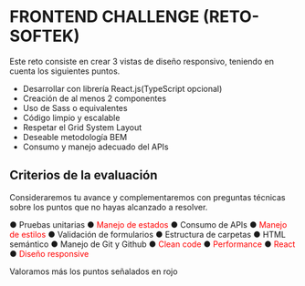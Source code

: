 # FRONTEND CHALLENGE (RETO-SOFTEK)

Este reto consiste en crear 3 vistas de diseño responsivo, teniendo en cuenta los siguientes puntos.

- Desarrollar con librería React.js(TypeScript opcional)
- Creación de al menos 2 componentes
- Uso de Sass o equivalentes
- Código limpio y escalable
- Respetar el Grid System Layout
- Deseable metodología BEM
- Consumo y manejo adecuado del APIs


## Criterios de la evaluación

Consideraremos tu avance y complementaremos con preguntas técnicas sobre los puntos que no hayas alcanzado a resolver.



● Pruebas unitarias
● <font color='red'>Manejo de estados</font>
● Consumo de APIs
● <font color='red'>Manejo de estilos</font>
● Validación de formularios
● Estructura de carpetas
● HTML semántico
● Manejo de Git y Github
● <font color='red'>Clean code</font>
● <font color='red'>Performance</font>
● <font color='red'>React</font>
● <font color='red'>Diseño responsive</font>

Valoramos más los puntos señalados en rojo
